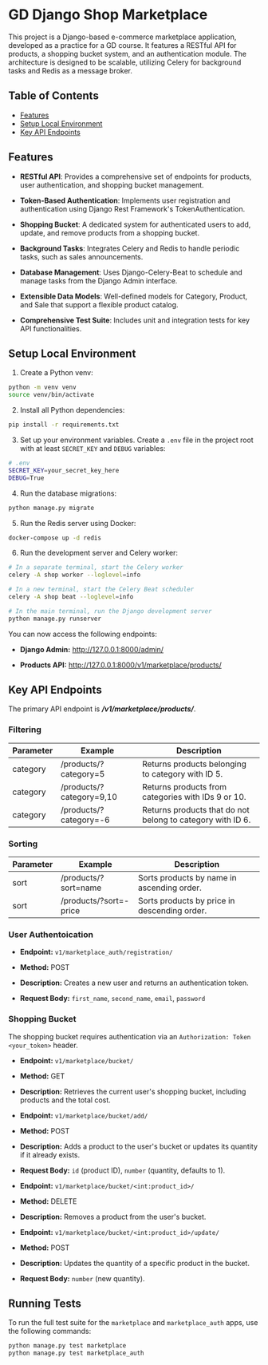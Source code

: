 # GD Django Shop Marketplace

This project is a Django-based e-commerce marketplace application, developed as a practice for a GD course. It features a RESTful API for products, a shopping bucket system, and an authentication module. The architecture is designed to be scalable, utilizing Celery for background tasks and Redis as a message broker.

## Table of Contents

* [Features](#features)
* [Setup Local Environment](#setup-local-environment)
* [Key API Endpoints](#key-api-endpoints)

## Features

* **RESTful API**: Provides a comprehensive set of endpoints for products, user authentication, and shopping bucket management.

* **Token-Based Authentication**: Implements user registration and authentication using Django Rest Framework's TokenAuthentication.

* **Shopping Bucket**: A dedicated system for authenticated users to add, update, and remove products from a shopping bucket.

* **Background Tasks**: Integrates Celery and Redis to handle periodic tasks, such as sales announcements.

* **Database Management**: Uses Django-Celery-Beat to schedule and manage tasks from the Django Admin interface.

* **Extensible Data Models**: Well-defined models for Category, Product, and Sale that support a flexible product catalog.

* **Comprehensive Test Suite**: Includes unit and integration tests for key API functionalities.

## Setup Local Environment

1. Create a Python venv:

```bash
python -m venv venv
source venv/bin/activate
```

2. Install all Python dependencies:

```bash
pip install -r requirements.txt
```

3. Set up your environment variables. Create a `.env` file in the project root with at least `SECRET_KEY` and `DEBUG` variables:

```bash
# .env
SECRET_KEY=your_secret_key_here
DEBUG=True
```

4. Run the database migrations:

```bash
python manage.py migrate
```

5. Run the Redis server using Docker:

```bash
docker-compose up -d redis
```

6. Run the development server and Celery worker:

```bash
# In a separate terminal, start the Celery worker
celery -A shop worker --loglevel=info

# In a new terminal, start the Celery Beat scheduler
celery -A shop beat --loglevel=info

# In the main terminal, run the Django development server
python manage.py runserver
```

You can now access the following endpoints:

* **Django Admin:** <http://127.0.0.1:8000/admin/>

* **Products API:** <http://127.0.0.1:8000/v1/marketplace/products/>

## Key API Endpoints

The primary API endpoint is ***/v1/marketplace/products/***.

### Filtering

| Parameter | Example                  | Description                                                |
| --------- | ------------------------ | ---------------------------------------------------------- |
| category  | /products/?category=5    | Returns products belonging to category with ID 5.          |
| category  | /products/?category=9,10 | Returns products from categories with IDs 9 or 10.         |
| category  | /products/?category=-6   | Returns products that do not belong to category with ID 6. |

### Sorting

| Parameter | Example                | Description                                  |
| --------- | ---------------------- | -------------------------------------------- |
| sort      | /products/?sort=name   | Sorts products by name in ascending order.   |
| sort      | /products/?sort=-price | Sorts products by price in descending order. |

### User Authentoication

* **Endpoint:** `v1/marketplace_auth/registration/`

* **Method:** POST

* **Description:** Creates a new user and returns an authentication token.

* **Request Body:** `first_name`, `second_name`, `email`, `password`

### Shopping Bucket

The shopping bucket requires authentication via an `Authorization: Token <your_token>` header.

* **Endpoint:** `v1/marketplace/bucket/`

* **Method:** GET

* **Description:** Retrieves the current user's shopping bucket, including products and the total cost.

* **Endpoint:** `v1/marketplace/bucket/add/`

* **Method:** POST

* **Description:** Adds a product to the user's bucket or updates its quantity if it already exists.

* **Request Body:** `id` (product ID), `number` (quantity, defaults to 1).

* **Endpoint:** `v1/marketplace/bucket/<int:product_id>/`

* **Method:** DELETE

* **Description:** Removes a product from the user's bucket.

* **Endpoint:** `v1/marketplace/bucket/<int:product_id>/update/`

* **Method:** POST

* **Description:** Updates the quantity of a specific product in the bucket.

* **Request Body:** `number` (new quantity).

## Running Tests

To run the full test suite for the `marketplace` and `marketplace_auth` apps, use the following commands:

```bash
python manage.py test marketplace
python manage.py test marketplace_auth
```
